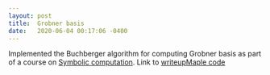 ```yaml
---
layout: post
title:  Grobner basis
date:   2020-06-04 00:17:06 -0400
---
```

Implemented the Buchberger algorithm for computing Grobner basis as part of a course on [Symbolic computation](https://www.student.cs.uwaterloo.ca/~cs487/index.shtml). Link to [writeup](/assets/buchberger/buchberger-writeup.pdf)[Maple code](/assets/buchberger/buchberger-code.tar.gz)
